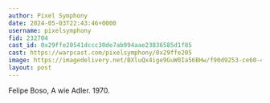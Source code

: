 ```yaml
---
author: Pixel Symphony
date: 2024-05-03T22:43:46+0000
username: pixelsymphony
fid: 232704
cast_id: 0x29ffe20541dccc30de7ab994aae23836585d1f85
cast: https://warpcast.com/pixelsymphony/0x29ffe205
image: https://imagedelivery.net/BXluQx4ige9GuW0Ia56BHw/f90d9253-ce60-4835-5923-4c2691291500/original
layout: post
---
```

Felipe Boso, A wie Adler. 1970.  

<img src='https://imagedelivery.net/BXluQx4ige9GuW0Ia56BHw/f90d9253-ce60-4835-5923-4c2691291500/original' alt='' referrerpolicy='no-referrer'/>